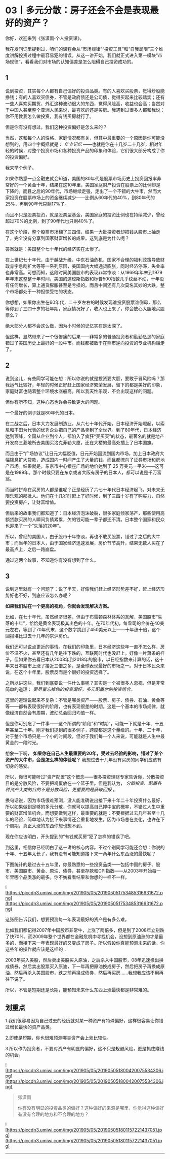 # 03丨多元分散：房子还会不会是表现最好的资产？

你好，欢迎来到《张潇雨·个人投资课》。

我在发刊词里提到过，咱们的课程会从“市场规律”“投资工具”和“自我局限”三个维度讲解投资过程中最容易犯的错误。从这一讲开始，我们就正式进入第一模块“市场规律”，看看我们对市场的认知偏差是怎么阻碍自己投资成功的。

## 1

说到投资，其实每个人都有自己偏好的投资品类。有的人喜欢买股票，觉得炒股能挣钱；有的人喜欢买债券，不管是政府债还是公司债，觉得买起来比较踏实；还有一些人喜欢买期货、外汇这种波动很大的东西，觉得风险高，收益也会高；当然对于中国人甚至整个亚洲人民来说，最喜欢的还是买房。我遇到过很多人都和我说：你不用教我怎么做投资，我有钱买房就行了。

但是你有没有想过，我们这种投资偏好是怎么来的？

当然，这和每个人的性格、家庭情况都有关，但其中最重要的一个原因是你可能没想到的，用四个字概括就是： *年少记忆* ——也就是你在十几岁二十几岁，相对年轻的时候，对整个投资市场和各种投资产品的印象和体验，它们很大部分构成了你的投资偏好。

我来举个例子。

如果你熟悉一点金融史就会知道，美国的80年代是股票市场历史上投资回报率非常好的一个黄金十年，结果在这10年里，美国家庭财产投资在股票上的比例却是下降的。而且之后的90年代，市场继续走强，走出了一个不错的大牛市，然而大家投资在股票市场上的资金继续减少——比例从60年代的40%，到80年代的25%，再到90年代只剩17%了。

而且不只是股票投资，就是股票型基金，美国家庭的投资比例也在持续减少，曾经超过70%的比例，到了90年代也只剩40%了。

在这个阶段，整个股票市场翻了三四倍，结果一大批投资者却把钱从股市上抽走了，完全没有分享到国家财富增长的成果。这到底是为什么呢？

答案就是：美国整个七十年代的经济实在太惨了。

在上世纪七十年代，由于越战升级，中东石油危机，国家不合理的福利政策导致财政赤字急剧扩大等等一系列原因，美国国内大幅通货膨胀，同时经济停滞，失业率也非常高。可想而知，这段时间美国股市的表现非常惨淡：从1969年年末到1979年年末这整整十年时间，美国的道琼斯指数和标普500指数几乎纹丝不动，十年没有任何增长，算上通货膨胀甚至是亏损的。而且中间还有几次莫名其妙的大跌，整个市场都处于一种担惊受怕的状态。

你想想，如果你出生在60年代，二十岁左右的时候发现谁投资股票谁倒霉，那么等你到了三四十岁的壮年期，家庭情况好了，收入也上来了，你会放心大胆地买股票么？

绝大部分人都不会这么做，因为小时候的记忆实在是太深了。

但这样，显然带来了一个很惨痛的后果——非常多的普通投资者和勤勤恳恳的家庭错过了美国历史上最好的一段牛市。而钱都被敢于在熊市逆向投资的专业机构赚走了。

## 2

说到这儿，有些同学可能在想：所以你说的就是投资要大胆，要敢于冒风险吗？那我运气比较好，年轻的时候正好赶上国家经济繁荣发展，留下的都是美好的印象，家庭财富也随着整个环境水涨船高。所以我天性乐观，不会出现这样的问题。

但你有所不知，这种心态也许会导致更大的问题。

一个最好的例子就是80年代的日本。

在二战之后，日本大力发展制造业，从六七十年代开始，日本经济开始崛起，以索尼和丰田为代表的优秀企业把自己的产品卖到了全世界。到了80年代，日本经济达到顶峰，全国从企业到个人，都陷入了疯狂“买买买”的状态，最著名的就是地产开发商三菱地所去美国买洛克菲勒大厦，还在大楼的最高处插上了日本国旗。

而且由于“广场协议”让日元大幅贬值，日元开始回流到国内市场，加上日本政府大幅降息扩大贷款，造成国内一时间产生了大量的钱，而且都流向了证券市场和房地产市场。结果就是，东京市中心银座广场的地价达到了 25 万美元一平米——这可是在1989年。那个时候只要在东京或者大阪有房子的日本人，都可以说是千万富翁。

而当时拼命在买房的人都是谁呢？正是经历了六七十年代日本经济起飞，对未来无限乐观的那批人。他们在十几岁时赶上了好时候，到了三四十岁有了购买力，自然要投资房产，让财富增值。

但后来的故事我们都知道了：日本经济泡沫破裂，很多家庭倾家荡产，那些使用高额贷款买房的人瞬间负债累累，欠的钱可能一辈子都还不清。日本整个国家和民众也迎来了一个“失落的20年”。

所以，曾经的美国人，由于股市十年惨淡，再也不敢买股票，错过了之后的大牛市；而当年的日本人，由于国家经济迅速发展，房价节节高升，结果无数人买在了最高点上，之后一路崩盘。

通过这两个故事，不知道你有没有想到了什么。

## 3

说到这里就有一个问题了：说了半天，好像我们赶上经济形势差不好，赶上经济形势好也不好，到底应该怎么办呢？

 **如果我们站在一个更高的视角，你就会发现解决方案。**

比如，在七十年代，虽然经济很差，但由于布雷顿森林体系的瓦解，美国股市“失落的十年”，恰恰是黄金表现极其出色的十年。在70年代初，每盎司的金价在40美元左右，等到了70年代末，这个数字跳到了450美元以上——十年涨十倍，这个回报堪比过去十几年的京沪房价。

我们还可以说点更近的事情。在我们的印象里，日本经济这些年一直不怎么样，房价不温不火，甚至还有几年是往下跌的，互联网时代也没赶上，好像一片萧条的样子。但如果你去看日本从2008年到2018年的股市，以日经指数来计算的话，这十年来日本股市上涨了接近三倍之多，是全球表现最好的市场之一。对于日本民众来说，在这个十年里，股票反而是个很好的投资选择了。

之所以讲这些，我们到底要说一件什么事呢？其实是一个被很多人忽视，但是非常简单的道理： *要尽量忘掉你的投资偏好，多元配置你的投资组合。*

这里的道理说起来不复杂：不管是哪类资产——股票、房子、债券、石油、黄金等等——都有表现很好的阶段，也有表现很差的时期。这是一个基本的市场规律，就像经济自然会有周期，波动总会回归均值一样。

但是你可别忘了一件事——这个所谓的“阶段”和“时期”，可能一下就是十年、十五年甚至二十年。刚才我们提到的很多例子，跨度都是这个量级的。十年、二十年，对于整个市场只是一个小的时间段，但对于我们每一个人来说，可能就是人生中最黄金的一段时光。

想象一下啊， **如果你在自己人生最重要的20年，受过去经验的影响，错过了某个资产的大牛市，会是怎么样的体验呢？** 我想过去十几年没有买房的同学们应该有切身的感受。

所以，你很可能听过“资产配置”这个概念——很多投资理财专家告诉你，分散投资目的是分散风险，不要把鸡蛋放在一个篮子里。但是我认为， *分散投资、配置各种资产大类的目的不是分散风险，更重要的是获取回报* 。

换句话说，因为市场很难预测，没人能准确说出接下来十年二十年投资什么最好，所以如果做到足够的多元分散，你就可以提高自己押中宝的概率，不错过人生中重要的财富增值机会。而想要做到这样，最重要的就是：不要根据过去几年甚至十几年的经验，简单地认为接下来事情还会重复地发生。因为市场总在变化，也许在下个周期，真正大涨的东西你想也想不到。

现在你应该明白，开头提到的“有钱就买房”犯了怎样的错误了吧。

到这里，相信你已经明白了这一讲的核心内容。不过个别同学可能还会想：你说的十年、十五年太长了，我有没有可能知道接下来一两年什么东西涨的最快呢？

下图统计的是过去十五年里，你最熟悉的一些投资品类——包括中国的房子、股市、美国股市、黄金、原油、债券，甚至存款和CPI指数——从2003年开始每一年里哪个品类涨的最多。你不妨看看结果和你想的一样不一样。

![https://piccdn3.umiwi.com/img/201905/05/201905051753485316631672.png](https://piccdn3.umiwi.com/img/201905/05/201905051753485316631672.png)

这张图告诉我们，想要预测每一年表现最好的资产是有多么难。

比如我们都记得2007年中国股市非常牛，上涨了两倍多，但是到了2008年立刻跌了快70%，而2009年整个世界都在金融危机中寻找机会，没想到原油涨的才是最多的，而接下来一年表现最好的又变成了房子。所以假设你真能预测未来的话，你这些年的操作就应该是这样的：

2003年买入美股，然后卖出美股买入原油，之后杀入中国股市，08年迅速撤出换成债券，然后卖出股票买入原油，下一年再把原油换成房子，然后把房子再换成原油，然后再杀入美国股市，跌之前再换成债券，然后再买房……我想我应该不用再往下说了。

所以，不管是短期还是长期，能预知未来什么东西上涨最快都是非常难的。

## 划重点

1.我们很容易因为自己过去的经历就对某一种资产有特殊偏好，这样很容易让你错过增长最快的资产品类。

2.即使是短期，你也很难预测哪类资产会上涨比较快。

3.所以作为投资者，不要对资产有明显的偏好，这不只是规避风险，更是抓住赚钱的机会。


![https://piccdn3.umiwi.com/img/201905/05/201905051800420075534306.jpg](https://piccdn3.umiwi.com/img/201905/05/201905051800420075534306.jpg)

> 张潇雨
> 
> 你有没有明显的投资品类的偏好？这种偏好的来源是哪里，你觉得这种偏好有没有合理的地方和不合理的地方？

![https://piccdn3.umiwi.com/img/201905/05/201905051801157221437051.jpg](https://piccdn3.umiwi.com/img/201905/05/201905051801157221437051.jpg)

---
